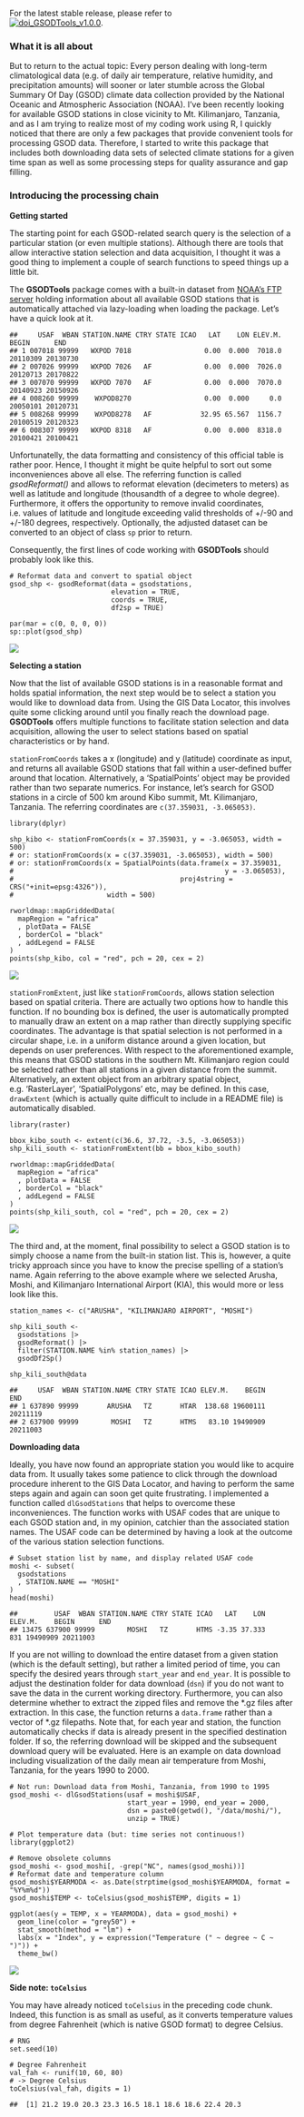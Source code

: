 For the latest stable release, please refer to  
[![doi\_GSODTools\_v1.0.0](https://zenodo.org/badge/5994/environmentalinformatics-marburg/GSODTools.png)](http://dx.doi.org/10.5281/zenodo.12217).

### What it is all about

But to return to the actual topic: Every person dealing with long-term
climatological data (e.g. of daily air temperature, relative humidity,
and precipitation amounts) will sooner or later stumble across the
Global Summary Of Day (GSOD) climate data collection provided by the
National Oceanic and Atmospheric Association (NOAA). I’ve been recently
looking for available GSOD stations in close vicinity to Mt.
Kilimanjaro, Tanzania, and as I am trying to realize most of my coding
work using R, I quickly noticed that there are only a few packages that
provide convenient tools for processing GSOD data. Therefore, I started
to write this package that includes both downloading data sets of
selected climate stations for a given time span as well as some
processing steps for quality assurance and gap filling.

### Introducing the processing chain

**Getting started**

The starting point for each GSOD-related search query is the selection
of a particular station (or even multiple stations). Although there are
tools that allow interactive station selection and data acquisition, I
thought it was a good thing to implement a couple of search functions to
speed things up a little bit.

The **GSODTools** package comes with a built-in dataset from [NOAA’s FTP
server](ftp://ftp.ncdc.noaa.gov/pub/data/noaa/isd-history.csv) holding
information about all available GSOD stations that is automatically
attached via lazy-loading when loading the package. Let’s have a quick
look at it.

    ##     USAF  WBAN STATION.NAME CTRY STATE ICAO   LAT    LON ELEV.M.    BEGIN      END
    ## 1 007018 99999   WXPOD 7018                  0.00  0.000  7018.0 20110309 20130730
    ## 2 007026 99999   WXPOD 7026   AF             0.00  0.000  7026.0 20120713 20170822
    ## 3 007070 99999   WXPOD 7070   AF             0.00  0.000  7070.0 20140923 20150926
    ## 4 008260 99999    WXPOD8270                  0.00  0.000     0.0 20050101 20120731
    ## 5 008268 99999    WXPOD8278   AF            32.95 65.567  1156.7 20100519 20120323
    ## 6 008307 99999   WXPOD 8318   AF             0.00  0.000  8318.0 20100421 20100421

Unfortunatelly, the data formatting and consistency of this official
table is rather poor. Hence, I thought it might be quite helpful to sort
out some inconveniences above all else. The referring function is called
*gsodReformat()* and allows to reformat elevation (decimeters to meters)
as well as latitude and longitude (thousandth of a degree to whole
degree). Furthermore, it offers the opportunity to remove invalid
coordinates, i.e. values of latitude and longitude exceeding valid
thresholds of +/-90 and +/-180 degrees, respectively. Optionally, the
adjusted dataset can be converted to an object of class `sp` prior to
return.

Consequently, the first lines of code working with **GSODTools** should
probably look like this.

    # Reformat data and convert to spatial object
    gsod_shp <- gsodReformat(data = gsodstations,
                             elevation = TRUE, 
                             coords = TRUE,
                             df2sp = TRUE)

    par(mar = c(0, 0, 0, 0))
    sp::plot(gsod_shp)

![](figure/gsodReformat-1.png)

**Selecting a station**

Now that the list of available GSOD stations is in a reasonable format
and holds spatial information, the next step would be to select a
station you would like to download data from. Using the GIS Data
Locator, this involves quite some clicking around until you finally
reach the download page. **GSODTools** offers multiple functions to
facilitate station selection and data acquisition, allowing the user to
select stations based on spatial characteristics or by hand.

`stationFromCoords` takes a x (longitude) and y (latitude) coordinate as
input, and returns all available GSOD stations that fall within a
user-defined buffer around that location. Alternatively, a
‘SpatialPoints’ object may be provided rather than two separate
numerics. For instance, let’s search for GSOD stations in a circle of
500 km around Kibo summit, Mt. Kilimanjaro, Tanzania. The referring
coordinates are `c(37.359031, -3.065053)`.

    library(dplyr)

    shp_kibo <- stationFromCoords(x = 37.359031, y = -3.065053, width = 500)
    # or: stationFromCoords(x = c(37.359031, -3.065053), width = 500)
    # or: stationFromCoords(x = SpatialPoints(data.frame(x = 37.359031, 
    #                                                    y = -3.065053), 
    #                                         proj4string = CRS("+init=epsg:4326")), 
    #                       width = 500)

    rworldmap::mapGriddedData(
      mapRegion = "africa"
      , plotData = FALSE
      , borderCol = "black"
      , addLegend = FALSE
    )
    points(shp_kibo, col = "red", pch = 20, cex = 2)

![](figure/stationFromCoords-1.png)

`stationFromExtent`, just like `stationFromCoords`, allows station
selection based on spatial criteria. There are actually two options how
to handle this function. If no bounding box is defined, the user is
automatically prompted to manually draw an extent on a map rather than
directly supplying specific coordinates. The advantage is that spatial
selection is not performed in a circular shape, i.e. in a uniform
distance around a given location, but depends on user preferences. With
respect to the aforementioned example, this means that GSOD stations in
the southern Mt. Kilimanjaro region could be selected rather than all
stations in a given distance from the summit. Alternatively, an extent
object from an arbitrary spatial object, e.g. ‘RasterLayer’,
‘SpatialPolygons’ etc, may be defined. In this case, `drawExtent` (which
is actually quite difficult to include in a README file) is
automatically disabled.

    library(raster)

    bbox_kibo_south <- extent(c(36.6, 37.72, -3.5, -3.065053))
    shp_kili_south <- stationFromExtent(bb = bbox_kibo_south)

    rworldmap::mapGriddedData(
      mapRegion = "africa"
      , plotData = FALSE
      , borderCol = "black"
      , addLegend = FALSE
    )
    points(shp_kili_south, col = "red", pch = 20, cex = 2)

![](figure/stationFromExtent-1.png)

The third and, at the moment, final possibility to select a GSOD station
is to simply choose a name from the built-in station list. This is,
however, a quite tricky approach since you have to know the precise
spelling of a station’s name. Again referring to the above example where
we selected Arusha, Moshi, and Kilimanjaro International Airport (KIA),
this would more or less look like this.

    station_names <- c("ARUSHA", "KILIMANJARO AIRPORT", "MOSHI")

    shp_kili_south <- 
      gsodstations |> 
      gsodReformat() |> 
      filter(STATION.NAME %in% station_names) |> 
      gsodDf2Sp()

    shp_kili_south@data

    ##     USAF  WBAN STATION.NAME CTRY STATE ICAO ELEV.M.    BEGIN      END
    ## 1 637890 99999       ARUSHA   TZ       HTAR  138.68 19600111 20211119
    ## 2 637900 99999        MOSHI   TZ       HTMS   83.10 19490909 20211003

**Downloading data**

Ideally, you have now found an appropriate station you would like to
acquire data from. It usually takes some patience to click through the
download procedure inherent to the GIS Data Locator, and having to
perform the same steps again and again can soon get quite frustrating. I
implemented a function called `dlGsodStations` that helps to overcome
these inconveniences. The function works with USAF codes that are unique
to each GSOD station and, in my opinion, catchier than the associated
station names. The USAF code can be determined by having a look at the
outcome of the various station selection functions.

    # Subset station list by name, and display related USAF code
    moshi <- subset(
      gsodstations
      , STATION.NAME == "MOSHI"
    )
    head(moshi)

    ##         USAF  WBAN STATION.NAME CTRY STATE ICAO   LAT    LON ELEV.M.    BEGIN      END
    ## 13475 637900 99999        MOSHI   TZ       HTMS -3.35 37.333     831 19490909 20211003

If you are not willing to download the entire dataset from a given
station (which is the default setting), but rather a limited period of
time, you can specify the desired years through `start_year` and
`end_year`. It is possible to adjust the destination folder for data
download (`dsn`) if you do not want to save the data in the current
working directory. Furthermore, you can also determine whether to
extract the zipped files and remove the *.gz files after extraction. In
this case, the function returns a `data.frame` rather than a vector of
*.gz filepaths. Note that, for each year and station, the function
automatically checks if data is already present in the specified
destination folder. If so, the referring download will be skipped and
the subsequent download query will be evaluated. Here is an example on
data download including visualization of the daily mean air temperature
from Moshi, Tanzania, for the years 1990 to 2000.

    # Not run: Download data from Moshi, Tanzania, from 1990 to 1995
    gsod_moshi <- dlGsodStations(usaf = moshi$USAF,
                                 start_year = 1990, end_year = 2000,
                                 dsn = paste0(getwd(), "/data/moshi/"),
                                 unzip = TRUE)

    # Plot temperature data (but: time series not continuous!)
    library(ggplot2)

    # Remove obsolete columns
    gsod_moshi <- gsod_moshi[, -grep("NC", names(gsod_moshi))]
    # Reformat date and temperature column
    gsod_moshi$YEARMODA <- as.Date(strptime(gsod_moshi$YEARMODA, format = "%Y%m%d"))
    gsod_moshi$TEMP <- toCelsius(gsod_moshi$TEMP, digits = 1)

    ggplot(aes(y = TEMP, x = YEARMODA), data = gsod_moshi) + 
      geom_line(color = "grey50") + 
      stat_smooth(method = "lm") + 
      labs(x = "Index", y = expression("Temperature (" ~ degree ~ C ~ ")")) +
      theme_bw()

![](figure/dlGsodStations_visualize-1.png)

**Side note: `toCelsius`**

You may have already noticed `toCelsius` in the preceding code chunk.
Indeed, this function is as small as useful, as it converts temperature
values from degree Fahrenheit (which is native GSOD format) to degree
Celsius.

    # RNG
    set.seed(10)

    # Degree Fahrenheit
    val_fah <- runif(10, 60, 80)
    # -> Degree Celsius
    toCelsius(val_fah, digits = 1)

    ##  [1] 21.2 19.0 20.3 23.3 16.5 18.1 18.6 18.6 22.4 20.3
